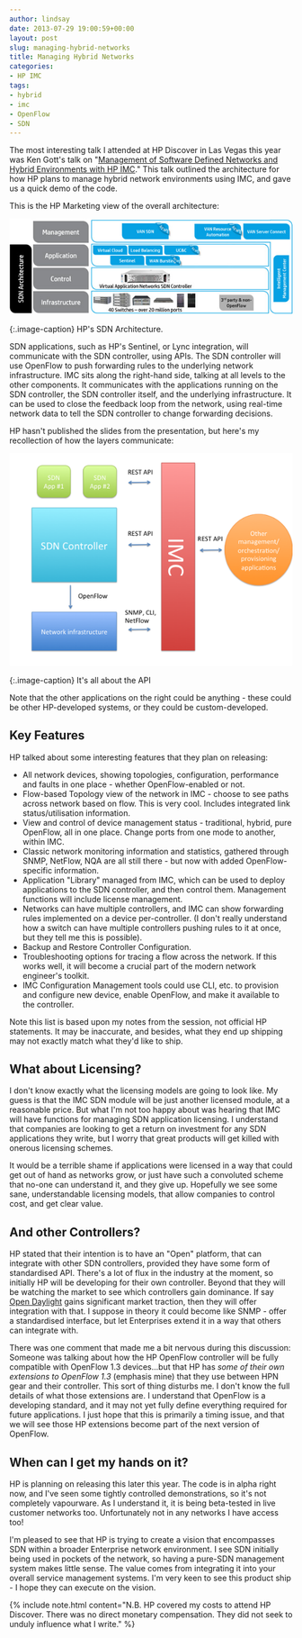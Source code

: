 ```yaml
---
author: lindsay
date: 2013-07-29 19:00:59+00:00
layout: post
slug: managing-hybrid-networks
title: Managing Hybrid Networks
categories:
- HP IMC
tags:
- hybrid
- imc
- OpenFlow
- SDN
---
```


The most interesting talk I attended at HP Discover in Las Vegas this year was Ken Gott's talk on "[Management of Software Defined Networks and Hybrid Environments with HP IMC](http://h30614.www3.hp.com/Discover/OnDemand/LasVegas2013/SessionDetail/c0f06c65-e4ec-4f64-9be5-1aed2d396786#.UfOSVGRga2w)." This talk outlined the architecture for how HP plans to manage hybrid network environments using IMC, and gave us a quick demo of the code.

This is the HP Marketing view of the overall architecture:

[![HP's SDN Architecture.](/assets/2013/07/sdn-architecture.jpg)](http://h17007.www1.hp.com/us/en/networking/solutions/technology/sdn/index.aspx#tab=TAB1)

{:.image-caption}
HP's SDN Architecture.

SDN applications, such as HP's Sentinel, or Lync integration, will communicate with the SDN controller, using APIs. The SDN controller will use OpenFlow to push forwarding rules to the underlying network infrastructure. IMC sits along the right-hand side, talking at all levels to the other components. It communicates with the applications running on the SDN controller, the SDN controller itself, and the underlying infrastructure. It can be used to close the feedback loop from the network, using real-time network data to tell the SDN controller to change forwarding decisions.

HP hasn't published the slides from the presentation, but here's my recollection of how the layers communicate:

[![IMC SDN Interaction](/assets/2013/07/IMC_SDN.png)](/assets/2013/07/IMC_SDN.png)

{:.image-caption}
It's all about the API

Note that the other applications on the right could be anything - these could be other HP-developed systems, or they could be custom-developed.

## Key Features

HP talked about some interesting features that they plan on releasing:

* All network devices, showing topologies, configuration, performance and faults in one place - whether OpenFlow-enabled or not.
* Flow-based Topology view of the network in IMC - choose to see paths across network based on flow. This is very cool. Includes integrated link status/utilisation information.
* View and control of device management status - traditional, hybrid, pure OpenFlow, all in one place. Change ports from one mode to another, within IMC.
* Classic network monitoring information and statistics, gathered through SNMP, NetFlow, NQA are all still there - but now with added OpenFlow-specific information.
* Application "Library" managed from IMC, which can be used to deploy applications to the SDN controller, and then control them. Management functions will include license management.
* Networks can have multiple controllers, and IMC can show forwarding rules implemented on a device per-controller. (I don't really understand how a switch can have multiple controllers pushing rules to it at once, but they tell me this is possible).
* Backup and Restore Controller Configuration.
* Troubleshooting options for tracing a flow across the network. If this works well, it will become a crucial part of the modern network engineer's toolkit.
* IMC Configuration Management tools could use CLI, etc. to provision and configure new device, enable OpenFlow, and make it available to the controller.

Note this list is based upon my notes from the session, not official HP statements. It may be inaccurate, and besides, what they end up shipping may not exactly match what they'd like to ship.

## What about Licensing?

I don't know exactly what the licensing models are going to look like. My guess is that the IMC SDN module will be just another licensed module, at a reasonable price. But what I'm not too happy about was hearing that IMC will have functions for managing SDN application licensing. I understand that companies are looking to get a return on investment for any SDN applications they write, but I worry that great products will get killed with onerous licensing schemes.

It would be a terrible shame if applications were licensed in a way that could get out of hand as networks grow, or just have such a convoluted scheme that no-one can understand it, and they give up. Hopefully we see some sane, understandable licensing models, that allow companies to control cost, and get clear value.

## And other Controllers?

HP stated that their intention is to have an "Open" platform, that can integrate with other SDN controllers, provided they have some form of standardised API. There's a lot of flux in the industry at the moment, so initially HP will be developing for their own controller. Beyond that they will be watching the market to see which controllers gain dominance. If say [Open Daylight](http://www.opendaylight.org) gains significant market traction, then they will offer integration with that. I suppose in theory it could become like SNMP - offer a standardised interface, but let Enterprises extend it in a way that others can integrate with.

There was one comment that made me a bit nervous during this discussion: Someone was talking about how the HP OpenFlow controller will be fully compatible with OpenFlow 1.3 devices...but that HP has _some of their own extensions to OpenFlow 1.3_ (emphasis mine) that they use between HPN gear and their controller. This sort of thing disturbs me. I don't know the full details of what those extensions are. I understand that OpenFlow is a developing standard, and it may not yet fully define everything required for future applications. I just hope that this is primarily a timing issue, and that we will see those HP extensions become part of the next version of OpenFlow.

## When can I get my hands on it?

HP is planning on releasing this later this year. The code is in alpha right now, and I've seen some tightly controlled demonstrations, so it's not completely vapourware. As I understand it, it is being beta-tested in live customer networks too. Unfortunately not in any networks I have access too!

I'm pleased to see that HP is trying to create a vision that encompasses SDN within a broader Enterprise network environment. I see SDN initially being used in pockets of the network, so having a pure-SDN management system makes little sense. The value comes from integrating it into your overall service management systems. I'm very keen to see this product ship - I hope they can execute on the vision.

{% include note.html content="N.B. HP covered my costs to attend HP Discover. There was no direct monetary compensation. They did not seek to unduly influence what I write." %}
